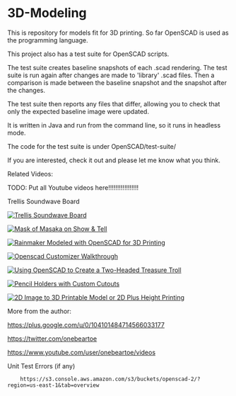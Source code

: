 # 3D-Modeling
This is repository for models fit for 3D printing.  So far OpenSCAD is used as the programming language.

This project also has a test suite for OpenSCAD scripts.   

The test suite creates baseline snapshots of each .scad rendering.  The test suite is run again after changes are made to 'library' .scad files.  Then a comparison is made between the baseline snapshot and the snapshot after the changes.

The test suite then reports any files that differ, allowing you to check that only the expected baseline image were updated.

It is written in Java and run from the command line, so it runs in headless mode.

The code for the test suite is under OpenSCAD/test-suite/

If you are interested, check it out and please let me know what you think.

Related Videos:

TODO: Put all Youtube videos here!!!!!!!!!!!!!!!!!

Trellis Soundwave Board

[![Trellis Soundwave Board](https://img.youtube.com/vi/6KMzugnWnHw/0.jpg)](https://www.youtube.com/watch?v=6KMzugnWnHw)


[![Mask of Masaka on Show & Tell
](http://img.youtube.com/vi/3rS-Oh5HsTA/0.jpg)](https://www.youtube.com/watch?v=3rS-Oh5HsTA?t=918s "Mask of Masaka on Show & Tell")

[![Rainmaker Modeled with OpenSCAD for 3D Printing
](http://img.youtube.com/vi/7ZyBxSCw1Ac/0.jpg)](https://www.youtube.com/watch?v=7ZyBxSCw1Ac "Rainmaker Modeled with OpenSCAD for 3D Printing
")

[![Openscad Customizer Walkthrough
](http://img.youtube.com/vi/knKgMEod11U/0.jpg)](https://www.youtube.com/watch?v=knKgMEod11U "Openscad Customizer Walkthrough
")

[![Using OpenSCAD to Create a Two-Headed Treasure Troll](http://img.youtube.com/vi/6pzjzNgwGio/0.jpg)](https://www.youtube.com/watch?v=6pzjzNgwGio "Using OpenSCAD to Create a Two-Headed Treasure Troll")

[![Pencil Holders with Custom Cutouts ](http://img.youtube.com/vi/C8QypaAymFg/0.jpg)](https://www.youtube.com/watch?v=C8QypaAymFg "Pencil Holders with Custom Cutouts ")

[![2D Image to 3D Printable Model or 2D Plus Height Printing](http://img.youtube.com/vi/iMQLZ3bVWxg/0.jpg)](https://www.youtube.com/watch?v=iMQLZ3bVWxg "2D Image to 3D Printable Model or 2D Plus Height Printing")

More from the author:

https://plus.google.com/u/0/104101484714566033177

https://twitter.com/onebeartoe

https://www.youtube.com/user/onebeartoe/videos


Unit Test Errors (if any)

        https://s3.console.aws.amazon.com/s3/buckets/openscad-2/?region=us-east-1&tab=overview
